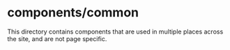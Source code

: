# components/common

This directory contains components that are used in multiple places across the site, and are not page specific.
